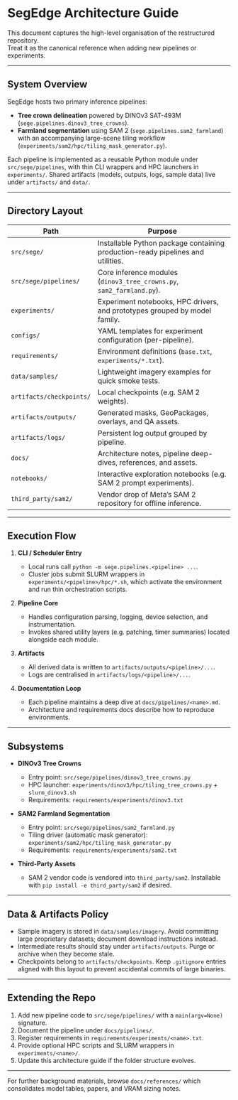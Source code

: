 # SegEdge Architecture Guide

This document captures the high-level organisation of the restructured repository.  
Treat it as the canonical reference when adding new pipelines or experiments.

---

## System Overview

SegEdge hosts two primary inference pipelines:

- **Tree crown delineation** powered by DINOv3 SAT-493M (`sege.pipelines.dinov3_tree_crowns`).
- **Farmland segmentation** using SAM 2 (`sege.pipelines.sam2_farmland`) with an accompanying large-scene tiling workflow (`experiments/sam2/hpc/tiling_mask_generator.py`).

Each pipeline is implemented as a reusable Python module under `src/sege/pipelines`, with thin CLI wrappers and HPC launchers in `experiments/`. Shared artifacts (models, outputs, logs, sample data) live under `artifacts/` and `data/`.

---

## Directory Layout

| Path | Purpose |
| ---- | ------- |
| `src/sege/` | Installable Python package containing production-ready pipelines and utilities. |
| `src/sege/pipelines/` | Core inference modules (`dinov3_tree_crowns.py`, `sam2_farmland.py`). |
| `experiments/` | Experiment notebooks, HPC drivers, and prototypes grouped by model family. |
| `configs/` | YAML templates for experiment configuration (per-pipeline). |
| `requirements/` | Environment definitions (`base.txt`, `experiments/*.txt`). |
| `data/samples/` | Lightweight imagery examples for quick smoke tests. |
| `artifacts/checkpoints/` | Local checkpoints (e.g. SAM 2 weights). |
| `artifacts/outputs/` | Generated masks, GeoPackages, overlays, and QA assets. |
| `artifacts/logs/` | Persistent log output grouped by pipeline. |
| `docs/` | Architecture notes, pipeline deep-dives, references, and assets. |
| `notebooks/` | Interactive exploration notebooks (e.g. SAM 2 prompt experiments). |
| `third_party/sam2/` | Vendor drop of Meta’s SAM 2 repository for offline inference. |

---

## Execution Flow

1. **CLI / Scheduler Entry**  
   - Local runs call `python -m sege.pipelines.<pipeline> ...`.  
   - Cluster jobs submit SLURM wrappers in `experiments/<pipeline>/hpc/*.sh`, which activate the environment and run thin orchestration scripts.

2. **Pipeline Core**  
   - Handles configuration parsing, logging, device selection, and instrumentation.  
   - Invokes shared utility layers (e.g. patching, timer summaries) located alongside each module.

3. **Artifacts**  
   - All derived data is written to `artifacts/outputs/<pipeline>/...`.  
   - Logs are centralised in `artifacts/logs/<pipeline>/...`.

4. **Documentation Loop**  
   - Each pipeline maintains a deep dive at `docs/pipelines/<name>.md`.  
   - Architecture and requirements docs describe how to reproduce environments.

---

## Subsystems

- **DINOv3 Tree Crowns**  
  - Entry point: `src/sege/pipelines/dinov3_tree_crowns.py`  
  - HPC launcher: `experiments/dinov3/hpc/tiling_tree_crowns.py` + `slurm_dinov3.sh`  
  - Requirements: `requirements/experiments/dinov3.txt`

- **SAM2 Farmland Segmentation**  
  - Entry point: `src/sege/pipelines/sam2_farmland.py`  
  - Tiling driver (automatic mask generator): `experiments/sam2/hpc/tiling_mask_generator.py`  
  - Requirements: `requirements/experiments/sam2.txt`

- **Third-Party Assets**  
  - SAM 2 vendor code is vendored into `third_party/sam2`. Installable with `pip install -e third_party/sam2` if desired.

---

## Data & Artifacts Policy

- Sample imagery is stored in `data/samples/imagery`. Avoid committing large proprietary datasets; document download instructions instead.
- Intermediate results should stay under `artifacts/outputs`. Purge or archive when they become stale.
- Checkpoints belong to `artifacts/checkpoints`. Keep `.gitignore` entries aligned with this layout to prevent accidental commits of large binaries.

---

## Extending the Repo

1. Add new pipeline code to `src/sege/pipelines/` with a `main(argv=None)` signature.
2. Document the pipeline under `docs/pipelines/`.
3. Register requirements in `requirements/experiments/<name>.txt`.
4. Provide optional HPC scripts and SLURM wrappers in `experiments/<name>/`.
5. Update this architecture guide if the folder structure evolves.

---

For further background materials, browse `docs/references/` which consolidates model tables, papers, and VRAM sizing notes.
